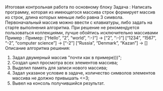 Итоговая контрольная работа по основному блоку
Задача :
Написать программу, которая из имеющегося массива строк формирует массив из строк, длина которых меньше либо равна 3 символа. Первоначальный массив можно ввести с клавиатуры, либо задать на старте выполнения алгоритма. При решение не рекомендуется пользоваться коллекциями, лучше обойтись исключительно массивами
Пример : Пример:
[“Hello”, “2”, “world”, “:-)”] → [“2”, “:-)”]
[“1234”, “1567”, “-2”, “computer science”] → [“-2”]
[“Russia”, “Denmark”, “Kazan”] → []
Описание алгоритма решения:
1. Задал двумерный массив "почти как в примере)))";
2. Создал цикл просмотра всех элементов массива;
3. Выделил память для записи нового массива;
4. Задал указаное условие в задаче, количество символов элементов массива не должно привышать <=3;
5. Вывел на консоль получившийся результат.

